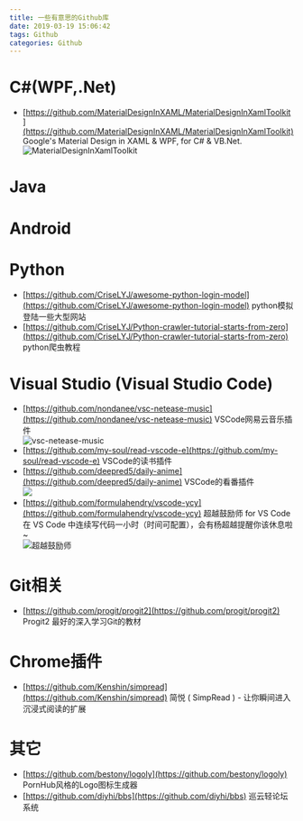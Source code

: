 ```yaml
---
title: 一些有意思的Github库
date: 2019-03-19 15:06:42
tags: Github
categories: Github
---
```

# C#(WPF,.Net)
* [https://github.com/MaterialDesignInXAML/MaterialDesignInXamlToolkit](https://github.com/MaterialDesignInXAML/MaterialDesignInXamlToolkit)      Google's Material Design in XAML & WPF, for C# & VB.Net.   
![MaterialDesignInXamlToolkit](https://raw.githubusercontent.com/MaterialDesignInXAML/MaterialDesignInXamlToolkit/master/web/images/screen-home.png "Material Design Demo")
  
# Java

# Android

# Python  
* [https://github.com/CriseLYJ/awesome-python-login-model](https://github.com/CriseLYJ/awesome-python-login-model) python模拟登陆一些大型网站  
* [https://github.com/CriseLYJ/Python-crawler-tutorial-starts-from-zero](https://github.com/CriseLYJ/Python-crawler-tutorial-starts-from-zero) python爬虫教程

# Visual Studio (Visual Studio Code)
* [https://github.com/nondanee/vsc-netease-music](https://github.com/nondanee/vsc-netease-music)  VSCode网易云音乐插件  
![vsc-netease-music](https://user-images.githubusercontent.com/26399680/50915155-240ae880-1473-11e9-91b6-731183a6b26a.gif "")
* [https://github.com/my-soul/read-vscode-e](https://github.com/my-soul/read-vscode-e) VSCode的读书插件
* [https://github.com/deepred5/daily-anime](https://github.com/deepred5/daily-anime)  VSCode的看番插件  
![](https://camo.githubusercontent.com/dba7227a000aba4fc86eb82ac7e5ad75ccffd9e0/68747470733a2f2f692e6c6f6c692e6e65742f323031392f30322f32302f356336636563383865326434312e706e67)  
* [https://github.com/formulahendry/vscode-ycy](https://github.com/formulahendry/vscode-ycy)  超越鼓励师 for VS Code  
在 VS Code 中连续写代码一小时（时间可配置），会有杨超越提醒你该休息啦~  
![超越鼓励师](https://github.com/formulahendry/vscode-ycy/raw/master/images/usage.png "超越鼓励师")

# Git相关
* [https://github.com/progit/progit2](https://github.com/progit/progit2) Progit2 最好的深入学习Git的教材  

# Chrome插件
* [https://github.com/Kenshin/simpread](https://github.com/Kenshin/simpread) 简悦 ( SimpRead ) - 让你瞬间进入沉浸式阅读的扩展   

# 其它
* [https://github.com/bestony/logoly](https://github.com/bestony/logoly) PornHub风格的Logo图标生成器  
* [https://github.com/diyhi/bbs](https://github.com/diyhi/bbs)  巡云轻论坛系统
